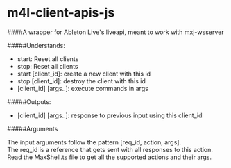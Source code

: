 # m4l-client-apis-js


####A wrapper for Ableton Live's liveapi, meant to work with mxj-wsserver

#####Understands:
 - start: Reset all clients
 - stop: Reset all clients
 - start \[client_id\]: create a new client with this id
 - stop \[client_id\]: destroy the client with this id
 - \[client_id\] \[args..\]: execute commands in args
	
#####Outputs:
 - \[client_id\] \[args..\]: response to previous input using this client_id

 
#####Arguments

The input arguments follow the pattern \[req_id, action, args\].  
The req_id is a reference that gets sent with all responses to this action.  
Read the MaxShell.ts file to get all the supported actions and their args.  

		






